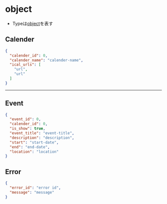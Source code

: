 # object

* Typeは[object](object.md)を表す

## Calender

```json
{
  "calender_id": 0,
  "calender_name": "calender-name",
  "ical_urls": [
    "url",
    "url"
  ]
}
```

***

## Event

```json
{
  "event_id": 0,
  "calender_id": 0,
  "is_show": true,
  "event_title": "event-title",
  "description": "description",
  "start": "start-date",
  "end": "end-date",
  "location": "location"
}
```

## Error

```json
{
  "error_id": "error id",
  "message": "message"
}
```